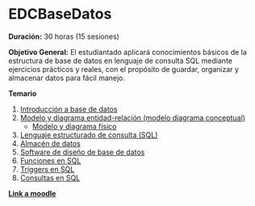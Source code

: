 # EDCBaseDatos

**Duración:** 30 horas (15 sesiones)

**Objetivo General:** El estudiantado aplicará conocimientos básicos de la estructura de base de datos en lenguaje de consulta SQL mediante ejercicios prácticos y reales, con el propósito de guardar, organizar y almacenar datos para fácil manejo.

**Temario**

1. [Introducción a base de datos](./introduccionBaseDatos.md)
2. [Modelo y diagrama entidad-relación (modelo diagrama conceptual)](./modeloDiagramaEntidadRelacion.md)
    - [Modelo y diagrama físico](./modeloDiagramaFisico.md)
3. [Lenguaje estructurado de consulta (SQL)](./SQL.md)
4. [Almacén de datos](./almacenDatos.md)
5. [Software de diseño de base de datos](./softwareDisenoBD.md) 
6. [Funciones en SQL](./funciones.md)
7. [Triggers en SQL](./triggers.md)
6. [Consultas en SQL](./consultasSQL.md)

[**Link a moodle**](https://educacion.pilares.cdmx.gob.mx/)